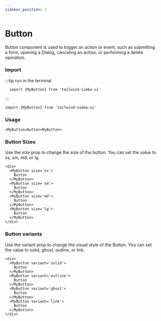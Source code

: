 ```yaml
---
sidebar_position: 1
---
```


# Button

Button component is used to trigger an action or event, such as submitting a form, opening a Dialog, canceling an action, or performing a delete operation.

<!-- :::tip My tip

    Use this awesome feature option

::: -->

<!-- :::danger Take care

    This action is dangerous

::: -->

### Import

:::tip run in the terminal

```
  import {MyButton} from 'tailwind-simba-ui'
```

:::

```
import {MyButton} from 'tailwind-simba-ui'
```

### Usage

<!-- insert button example here -->

```
<MyButton>Button<MyButton>
```

### Button Sizes

Use the size prop to change the size of the button. You can set the value to xs, sm, md, or lg.

<!-- insert button example here -->

```
<div>
  <MyButton size='xs'>
    Button
  </MyButton>
  <MyButton size='sm'>
    Button
  </MyButton>
  <MyButton size='md'>
    Button
  </MyButton>
  <MyButton size='lg'>
    Button
  </MyButton>
</div>
```

### Button variants

Use the variant prop to change the visual style of the Button. You can set the value to solid, ghost, outline, or link.

```
<div>
  <MyButton variant='solid'>
    Button
  </MyButton>
  <MyButton variant='outline'>
    Button
  </MyButton>
  <MyButton variant='ghost'>
    Button
  </MyButton>
  <MyButton variant='link'>
    Button
  </MyButton>
</div>
```
